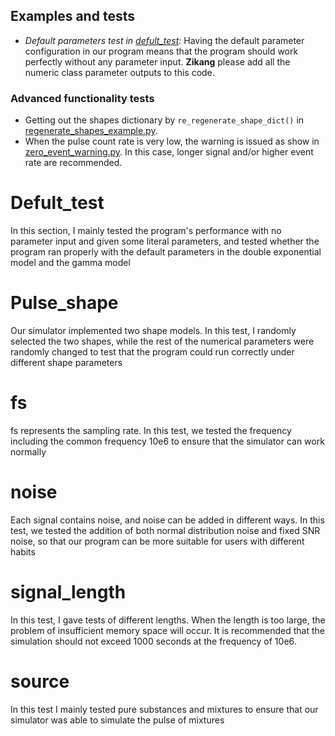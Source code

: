 <!--- Duplicated from the main readme.
This is a specific introduction examples of the file，First let's look at the parameters we can change mainly:
|Parameter name  |Parameter description|
| --- | -----------|
| verbose   | Whether to output detailed information   |
| verbose_plots   | Whether images need to be output   |
| source   | The simulated radioactive source   |
| signal_len   | Length of time to simulate sampling(s)   |
| fs   | Analog sampling rate   |
| lambda_value   | Analog pulse count rate(cps)   |
| dict_type    | Shape type model of the simulated pulse   |
| dict_shape_params   | dict shape params   |
| noise_unit   | Unit of noise   |
| noise   | The magnitude of noise in the given unit   |
| dict_size   | Shape dictionary size due to jitter   |
| seed   | The simulated random number seed   | -->

## Examples and tests
* *Default parameters test in [defult_test](defult_test.ipynb):* Having the default parameter configuration in our program means that the program should work perfectly without any parameter input. 
**Zikang** please add all the numeric class parameter outputs to this code.
### Advanced functionality tests
* Getting out the shapes dictionary by `re_regenerate_shape_dict()` in [regenerate_shapes_example.py](regenerate_shapes_example.py).
* When the pulse count rate is very low, the warning is issued as show in [zero_event_warning.py](zero_event_warning.py). In this case, longer signal and/or higher event rate are recommended.

# Defult_test



In this section, I mainly tested the program's performance with no parameter input and given some literal parameters, and tested whether the program ran properly with the default parameters in the double exponential model and the gamma model

# Pulse_shape

Our simulator implemented two shape models. In this test, I randomly selected the two shapes, while the rest of the numerical parameters were randomly changed to test that the program could run correctly under different shape parameters

# fs

fs represents the sampling rate. In this test, we tested the frequency including the common frequency 10e6 to ensure that the simulator can work normally

# noise

Each signal contains noise, and noise can be added in different ways. In this test, we tested the addition of both normal distribution noise and fixed SNR noise, so that our program can be more suitable for users with different habits

# signal_length

In this test, I gave tests of different lengths. When the length is too large, the problem of insufficient memory space will occur. It is recommended that the simulation should not exceed 1000 seconds at the frequency of 10e6.

# source

In this test I mainly tested pure substances and mixtures to ensure that our simulator was able to simulate the pulse of mixtures
